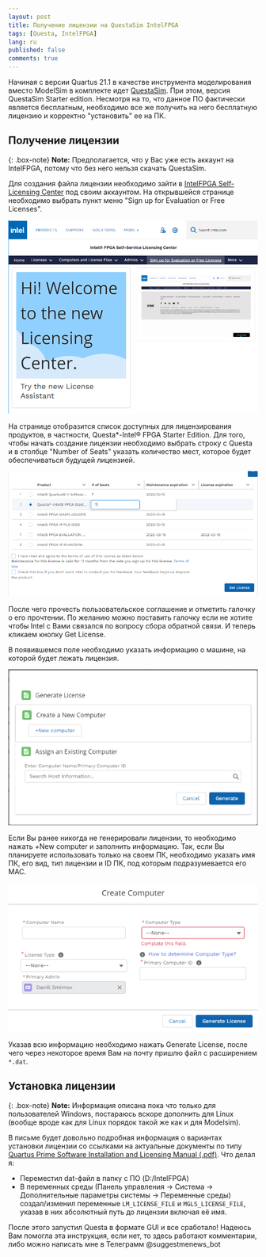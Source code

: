 ```yaml
---
layout: post
title: Получение лицензии на QuestaSim IntelFPGA
tags: [Questa, IntelFPGA]
lang: ru
published: false
comments: true
---
```



Начиная с версии Quartus 21.1 в качестве инструмента моделирования вместо ModelSim в комплекте идет [QuestaSim](https://fpgasoftware.intel.com/21.1/?edition=standard). При этом, версия QuestaSim Starter edition. Несмотря на то, что данное ПО фактически является бесплатным, необходимо все же получить на него бесплатную лицензию и корректно "установить" ее на ПК.

## Получение лицензии

{: .box-note}
**Note:** Предполагается, что у Вас уже есть аккаунт на IntelFPGA, потому что без него нельзя скачать QuestaSim. 

Для создания файла лицензии необходимо зайти в [IntelFPGA Self-Licensing Center](https://www.intel.com/content/www/us/en/my-intel/fpga-sslc-sign-in.html) под своим аккаунтом. На открывшейся странице необходимо выбрать пункт меню "Sign up for Evaluation or Free Licenses".

![Self-Licesing website](/assets/questa-images/image1.png)

На странице отобразится список доступных для лицензирования продуктов, в частности, Questa*-Intel® FPGA Starter Edition. Для того, чтобы начать создание лицензии необходимо выбрать строку c Questa и в столбце "Number of Seats" указать количество мест, которое будет обеспечиваться будущей лицензией. 

![Self-Licesing-website](/assets/questa-images/image2.png)

После чего прочесть пользовательское соглашение и отметить галочку о его прочтении. По желанию можно поставить галочку если не хотите чтобы Intel с Вами связался по вопросу сбора обратной связи. И теперь кликаем кнопку Get License.

В появившемся поле необходимо указать информацию о машине, на которой будет лежать лицензия. 

![Generate lic](/assets/questa-images/image3.png)

Если Вы ранее никогда не генерировали лицензии, то необходимо нажать +New computer и заполнить информацию. Так, если Вы планируете использовать только на своем ПК, необходимо указать имя ПК, его вид, тип лицензии и ID ПК, под которым подразумевается его MAC.

![Create computer](/assets/questa-images/image4.png)

Указав всю информацию необходимо нажать Generate License, после чего через некоторое время Вам на почту пришлю файл с расширением ``*.dat``.

## Установка лицензии

{: .box-note}
**Note:** Информация описана пока что только для пользователей Windows, постараюсь вскоре дополнить для Linux (вообще вроде как для Linux порядок такой же как и для Modelsim). 

В письме будет довольно подробная информация о вариантах установки лицензии со ссылками на актуальные документы по типу [Quartus Prime Software Installation and Licensing Manual (.pdf)](https://www.intel.com/content/dam/www/programmable/us/en/pdfs/literature/manual/quartus_install.pdf). Что делал я:

* Переместил dat-файл в папку с ПО (D:/IntelFPGA)
* В переменных среды (Панель управления -> Система -> Дополнительные параметры системы -> Переменные среды) создал/изменил переменные ``LM_LICENSE_FILE`` и ``MGLS_LICENSE_FILE``, указав в них абсолютный путь до лицензии включая её имя.

После этого запустил Questa в формате GUI и все сработало! 
Надеюсь Вам помогла эта инструкция, если нет, то здесь работают комментарии, либо можно написать мне в Телеграмм  @suggestmenews_bot